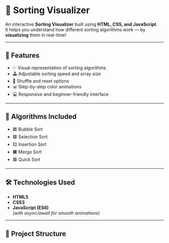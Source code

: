 # 🎨 Sorting Visualizer

An interactive **Sorting Visualizer** built using **HTML, CSS, and JavaScript**.  
It helps you understand how different sorting algorithms work — by **visualizing** them in real-time!

---

## 🚀 Features
- ✨ Visual representation of sorting algorithms  
- 🕹️ Adjustable sorting speed and array size  
- 🔁 Shuffle and reset options  
- 📊 Step-by-step color animations  
- 💻 Responsive and beginner-friendly interface  

---

## 🧠 Algorithms Included
- 🟦 Bubble Sort  
- 🟩 Selection Sort  
- 🟨 Insertion Sort  
- 🟧 Merge Sort  
- 🟥 Quick Sort  

---

## 🛠️ Technologies Used
- **HTML5**
- **CSS3**
- **JavaScript (ES6)**  
  *(with async/await for smooth animations)*

---

## 📂 Project Structure
